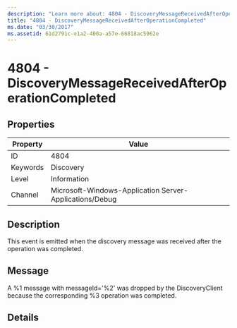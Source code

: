 ```yaml
---
description: "Learn more about: 4804 - DiscoveryMessageReceivedAfterOperationCompleted"
title: "4804 - DiscoveryMessageReceivedAfterOperationCompleted"
ms.date: "03/30/2017"
ms.assetid: 61d2791c-e1a2-400a-a57e-66818ac5962e
---
```

# 4804 - DiscoveryMessageReceivedAfterOperationCompleted

## Properties

| Property | Value |
| - | - |
|ID|4804|  
|Keywords|Discovery|  
|Level|Information|  
|Channel|Microsoft-Windows-Application Server-Applications/Debug|  
  
## Description  

 This event is emitted when the discovery message was received after the operation was completed.  
  
## Message  

 A %1 message with messageId='%2' was dropped by the DiscoveryClient because the corresponding %3 operation was completed.  
  
## Details
